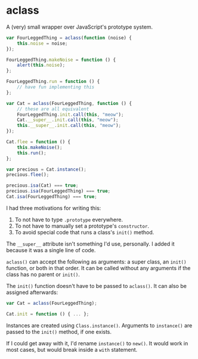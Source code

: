 aclass
======

A (very) small wrapper over JavaScript's prototype system.

```JavaScript
var FourLeggedThing = aclass(function (noise) {
    this.noise = noise;
});

FourLeggedThing.makeNoise = function () {
    alert(this.noise);
};

FourLeggedThing.run = function () {
    // have fun implementing this
};

var Cat = aclass(FourLeggedThing, function () {
    // these are all equivalent
    FourLeggedThing.init.call(this, "meow");
    Cat.__super__.init.call(this, "meow");
    this.__super__.init.call(this, "meow");
});

Cat.flee = function () {
    this.makeNoise();
    this.run();
};

var precious = Cat.instance();
precious.flee();

precious.isa(Cat) === true;
precious.isa(FourLeggedThing) === true;
Cat.isa(FourLeggedThing) === true;
```

I had three motivations for writing this:
 1. To not have to type ```.prototype``` everywhere.
 2. To not have to manually set a prototype's ```constructor```.
 3. To avoid special code that runs a class's ```init()``` method.

The ```__super__``` attribute isn't something I'd use, personally. I added it because it was a single line of code.

```aclass()``` can accept the following as arguments: a super class, an ```init()``` function, or both in that order. It can be called without any arguments if the class has no parent or ```init()```.

The ```init()``` function doesn't have to be passed to ```aclass()```. It can also be assigned afterwards:

```JavaScript
var Cat = aclass(FourLeggedThing);

Cat.init = function () { ... };
```

Instances are created using ```Class.instance()```. Arguments to ```instance()``` are passed to the ```init()``` method, if one exists.

If I could get away with it, I'd rename ```instance()``` to ```new()```. It would work in most cases, but would break inside a ```with``` statement.
